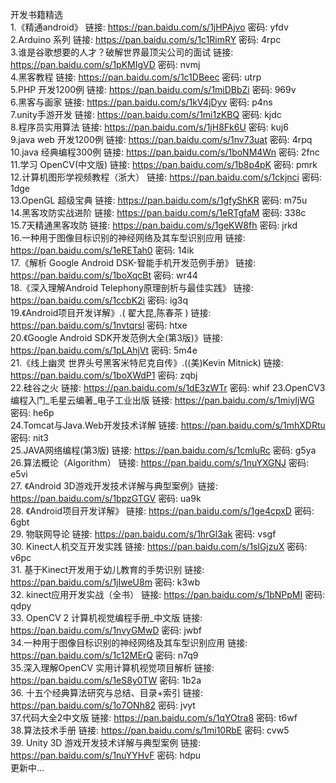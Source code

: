 开发书籍精选  </br>
1.《精通android》   链接: https://pan.baidu.com/s/1jHPAjvo 密码: yfdv </br>
2.Arduino 系列   链接: https://pan.baidu.com/s/1c1RimRY 密码: 4rpc   </br>
3.谁是谷歌想要的人才？破解世界最顶尖公司的面试  链接: https://pan.baidu.com/s/1pKMIgVD 密码: nvmj   </br>
4.黑客教程  链接: https://pan.baidu.com/s/1c1DBeec 密码: utrp   </br>
5.PHP 开发1200例   链接: https://pan.baidu.com/s/1miDBbZi 密码: 969v   </br>
6.黑客与画家   链接: https://pan.baidu.com/s/1kV4jDyv 密码: p4ns   </br>
7.unity手游开发  链接: https://pan.baidu.com/s/1mi1zKBQ 密码: kjdc   </br>
8.程序员实用算法  链接: https://pan.baidu.com/s/1jH8Fk6U 密码: kuj6   </br>
9.java web 开发1200例  链接: https://pan.baidu.com/s/1nv73uat 密码: 4rpq </br>
10.java 经典编程300例  链接: https://pan.baidu.com/s/1boNM4Wn 密码: 2fnc </br>
11.学习 OpenCV(中文版)   链接: https://pan.baidu.com/s/1b8p4pK 密码: pmrk  </br>
12.计算机图形学视频教程（浙大）   链接: https://pan.baidu.com/s/1ckjnci 密码: 1dge </br>
13.OpenGL 超级宝典  链接: https://pan.baidu.com/s/1gfyShKR 密码: m75u  </br>
14.黑客攻防实战进阶    链接: https://pan.baidu.com/s/1eRTgfaM 密码: 338c </br>
15.7天精通黑客攻防  链接: https://pan.baidu.com/s/1geKW8fh 密码: jrkd  </br>
16.一种用于图像目标识别的神经网络及其车型识别应用    链接: https://pan.baidu.com/s/1eRETah0 密码: 14ik </br>
17.《解析 Google Android DSK-智能手机开发范例手册》 链接: https://pan.baidu.com/s/1boXqcBt 密码: wr44 </br>
18.《深入理解Android Telephony原理剖析与最佳实践》 链接: https://pan.baidu.com/s/1ccbK2i 密码: ig3q </br>
19.《Android项目开发详解》.( 翟大昆,陈春茶 ) 链接: https://pan.baidu.com/s/1nvtqrsl 密码: htxe </br>
20.《Google Android SDK开发范例大全(第3版)》链接: https://pan.baidu.com/s/1pLAhjVt 密码: 5m4e </br>
21.《线上幽灵 世界头号黑客米特尼克自传》.((美)Kevin Mitnick) 链接: https://pan.baidu.com/s/1boXWdP1 密码: zqbj</br>
22.硅谷之火   链接: https://pan.baidu.com/s/1dE3zWTr 密码: whif
23.OpenCV3编程入门_毛星云编著_电子工业出版 链接: https://pan.baidu.com/s/1miyIjWG 密码: he6p  </br>
24.Tomcat与Java.Web开发技术详解 链接: https://pan.baidu.com/s/1mhXDRtu 密码: nit3 </br>
25.JAVA网络编程(第3版)  链接: https://pan.baidu.com/s/1cmluRc 密码: g5ya </br>
26.算法概论（Algorithm）  链接: https://pan.baidu.com/s/1nuYXGNJ 密码: e5vi </br>
27.  《Android 3D游戏开发技术详解与典型案例》链接: https://pan.baidu.com/s/1bpzGTGV 密码: ua9k </br>
28.  《Android项目开发详解》  链接: https://pan.baidu.com/s/1ge4cpxD 密码: 6gbt  </br>
29.  物联网导论  链接: https://pan.baidu.com/s/1hrGl3ak 密码: vsgf </br>
30.  Kinect人机交互开发实践 链接: https://pan.baidu.com/s/1slGjzuX 密码: v6pc </br>
31.  基于Kinect开发用于幼儿教育的手势识别   链接: https://pan.baidu.com/s/1jIweU8m 密码: k3wb </br>
32.  kinect应用开发实战（全书）  链接: https://pan.baidu.com/s/1bNPpMI 密码: qdpy </br>
33. OpenCV 2 计算机视觉编程手册_中文版  链接: https://pan.baidu.com/s/1nvyGMwD 密码: jwbf</br>
34.一种用于图像目标识别的神经网络及其车型识别应用  链接: https://pan.baidu.com/s/1c12MErQ 密码: n7q9 </br>
35.深入理解OpenCV 实用计算机视觉项目解析   链接: https://pan.baidu.com/s/1eS8y0TW 密码: 1b2a </br>
36. 十五个经典算法研究与总结、目录+索引   链接: https://pan.baidu.com/s/1o7ONh82 密码: jvyt </br>
37.代码大全2中文版   链接: https://pan.baidu.com/s/1qYOtra8 密码: t6wf </br>
38.算法技术手册  链接: https://pan.baidu.com/s/1mi10RbE 密码: cvw5  </br>
39. Unity 3D 游戏开发技术详解与典型案例  链接: https://pan.baidu.com/s/1nuYYHvF 密码: hdpu  
更新中...
